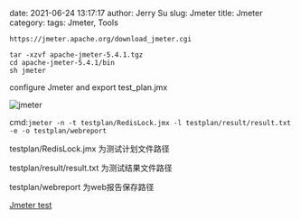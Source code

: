 date: 2021-06-24 13:17:17
author: Jerry Su
slug: Jmeter
title: Jmeter
category: 
tags: Jmeter, Tools

`https://jmeter.apache.org/download_jmeter.cgi`

```
tar -xzvf apache-jmeter-5.4.1.tgz
cd apache-jmeter-5.4.1/bin
sh jmeter
```

configure Jmeter and export test_plan.jmx

![jmeter](../../images/Jmeter/jmeter.png)

cmd:`jmeter -n -t testplan/RedisLock.jmx -l testplan/result/result.txt -e -o testplan/webreport
`

testplan/RedisLock.jmx 为测试计划文件路径

testplan/result/result.txt 为测试结果文件路径

testplan/webreport 为web报告保存路径

[Jmeter test](https://www.cnblogs.com/stulzq/p/8971531.html)
